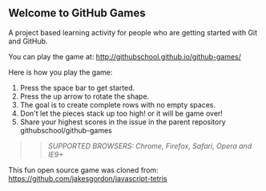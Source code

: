 ## Welcome to GitHub Games

A project based learning activity for people who are getting started with Git and GitHub.

You can play the game at: http://githubschool.github.io/github-games/

Here is how you play the game:
1. Press the space bar to get started.
2. Press the up arrow to rotate the shape.
3. The goal is to create complete rows with no empty spaces.
4. Don't let the pieces stack up too high! or it will be game over!
5. Share your highest scores in the issue in the parent repository githubschool/github-games



>> _*SUPPORTED BROWSERS*: Chrome, Firefox, Safari, Opera and IE9+_

This fun open source game was cloned from: https://github.com/jakesgordon/javascript-tetris
